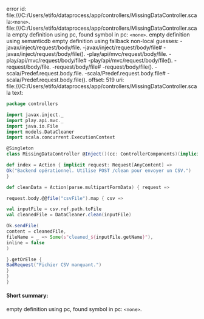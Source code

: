error id: file:///C:/Users/etifo/dataprocess/app/controllers/MissingDataController.scala:`<none>`.
file:///C:/Users/etifo/dataprocess/app/controllers/MissingDataController.scala
empty definition using pc, found symbol in pc: `<none>`.
empty definition using semanticdb
empty definition using fallback
non-local guesses:
	 -javax/inject/request/body/file.
	 -javax/inject/request/body/file#
	 -javax/inject/request/body/file().
	 -play/api/mvc/request/body/file.
	 -play/api/mvc/request/body/file#
	 -play/api/mvc/request/body/file().
	 -request/body/file.
	 -request/body/file#
	 -request/body/file().
	 -scala/Predef.request.body.file.
	 -scala/Predef.request.body.file#
	 -scala/Predef.request.body.file().
offset: 519
uri: file:///C:/Users/etifo/dataprocess/app/controllers/MissingDataController.scala
text:
```scala
package controllers

import javax.inject._
import play.api.mvc._
import java.io.File
import models.DataCleaner
import scala.concurrent.ExecutionContext

@Singleton
class MissingDataController @Inject()(cc: ControllerComponents)(implicit ec: ExecutionContext) extends AbstractController(cc) {

def index = Action { implicit request: Request[AnyContent] =>
Ok("Backend opérationnel. Utilise POST /clean pour envoyer un CSV.")
}

def cleanData = Action(parse.multipartFormData) { request =>

request.body.@@file("csvFile").map { csv =>

val inputFile = csv.ref.path.toFile
val cleanedFile = DataCleaner.clean(inputFile)

Ok.sendFile(
content = cleanedFile,
fileName = _ => Some(s"cleaned_${inputFile.getName}"),
inline = false
)

}.getOrElse {
BadRequest("Fichier CSV manquant.")
}
}
}
```


#### Short summary: 

empty definition using pc, found symbol in pc: `<none>`.